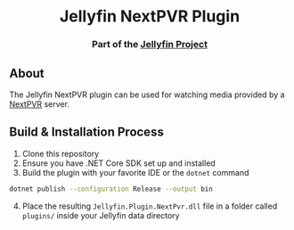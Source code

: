 <h1 align="center">Jellyfin NextPVR Plugin</h1>
<h3 align="center">Part of the <a href="https://jellyfin.org">Jellyfin Project</a></h3>

## About

The Jellyfin NextPVR plugin can be used for watching media provided by a <a href="http://www.nextpvr.com/">NextPVR</a> server.

## Build & Installation Process

1. Clone this repository
2. Ensure you have .NET Core SDK set up and installed
3. Build the plugin with your favorite IDE or the `dotnet` command

```sh
dotnet publish --configuration Release --output bin
```

4. Place the resulting `Jellyfin.Plugin.NextPvr.dll` file in a folder called `plugins/` inside your Jellyfin data directory
